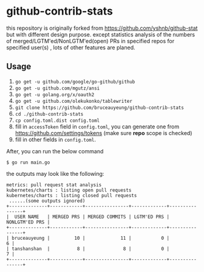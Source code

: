 # github-contrib-stats

this repository is originally forked from https://github.com/yshnb/github-stat but with different design purpose.
except statistics analysis of the numbers of merged/LGTM'ed/NonLGTM'ed(open) PRs in specified repos for specified user(s) , lots of other features are planed.

## Usage

1. `go get -u github.com/google/go-github/github`
2. `go get -u github.com/mgutz/ansi`
3. `go get -u golang.org/x/oauth2`
4. `go get -u github.com/olekukonko/tablewriter`
5. `git clone https://github.com/bruceauyeung/github-contrib-stats`
6. `cd ./github-contrib-stats`
7. `cp config.toml.dist config.toml`
8. fill in `accessToken` field in `config.toml`, you can generate one from https://github.com/settings/tokens (make sure **repo** scope is checked)
9. fill in other fields in `config.toml`.

After, you can run the below command
```
$ go run main.go
```
the outputs may look like the following:
```
metrics: pull request stat analysis
kubernetes/charts : listing open pull requests
kubernetes/charts : listing closed pull requests
 ......(some outputs ignored)
+--------------+------------+----------------+-------------+----------------+
|  USER NAME   | MERGED PRS | MERGED COMMITS | LGTM'ED PRS | NONLGTM'ED PRS |
+--------------+------------+----------------+-------------+----------------+
| bruceauyeung |         10 |             11 |           0 |              6 |
| tanshanshan  |          8 |              8 |           0 |              7 |
+--------------+------------+----------------+-------------+----------------+
```

